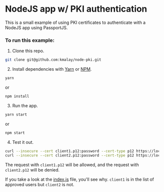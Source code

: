 # NodeJS app w/ PKI authentication

This is a small example of using PKI certificates to authenticate with a NodeJS app using PassportJS.

### To run this example:
1. Clone this repo.
```sh
git clone git@github.com:kmalay/node-pki.git
```
2. Install dependencies with [Yarn](https://yarnpkg.com) or [NPM](https://www.npmjs.com/).
```sh
yarn
```
or
```sh
npm install
```
3. Run the app.
```sh
yarn start
```
or
```sh
npm start
```
4. Test it out.
```sh
curl --insecure --cert client1.p12:password --cert-type p12 https://localhost:4433
curl --insecure --cert client2.p12:password --cert-type p12 https://localhost:4433
```

The request with `client1.p12` will be allowed, and the request with `client2.p12` will be denied.

If you take a look at the [index.js](index.js) file, you'll see why.  `client1` is in the list of approved users but `client2` is not.

